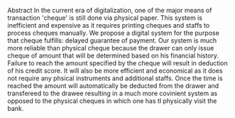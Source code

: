 Abstract
In the current era of digitalization, one of the major means of transaction 'cheque' is still done via physical paper. This system is inefficient and expensive as it requires printing cheques and staffs to process cheques manually. We propose a digital system for the purpose that cheque fulfills: delayed guarantee of payment. Our system is much more reliable than physical cheque because the drawer can only issue cheque of amount that will be determined based on his financial history. Failure to reach the amount specified by the cheque will result in deduction of his credit score. It will also be more efficient and economical as it does not require any phsical instruments and additional staffs. Once the time is reached the amount will automatically be deducted from the drawer and transfereed to the drawee resulting in a much more covinient system as opposed to the physical cheques in which one has tl physically visit the bank.
